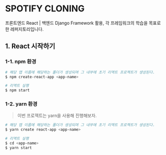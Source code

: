 # SPOTIFY CLONING
프론트엔드 React | 백엔드 Django Framework 활용, 각 프레임워크의 학습을 목표로 한 레퍼지토리입니다.

## 1. React 시작하기

### 1-1. npm 환경
```bash
# 해당 앱 이름에 해당하는 폴더가 생성되며 그 내부에 초기 리액트 프로젝트가 생성된다.
$ npm create-react-app <app-name>

# 리액트 실행
$ npm start
```

### 1-2. yarn 환경
> 이번 프로젝트는 yarn을 사용해 진행해보자.
```bash
# 해당 앱 이름에 해당하는 폴더가 생성되며 그 내부에 초기 리액트 프로젝트가 생성된다.
$ yarn create react-app <app-name>

# 리액트 실행
$ cd <app-name>
$ yarn start
```